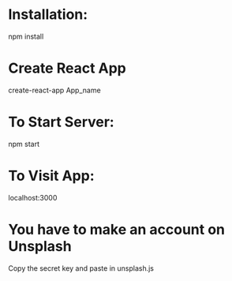 # Installation:

npm install

# Create React App

create-react-app App_name

# To Start Server:

npm start

# To Visit App:

localhost:3000

# You have to make an account on Unsplash 

Copy the secret key and paste in unsplash.js


